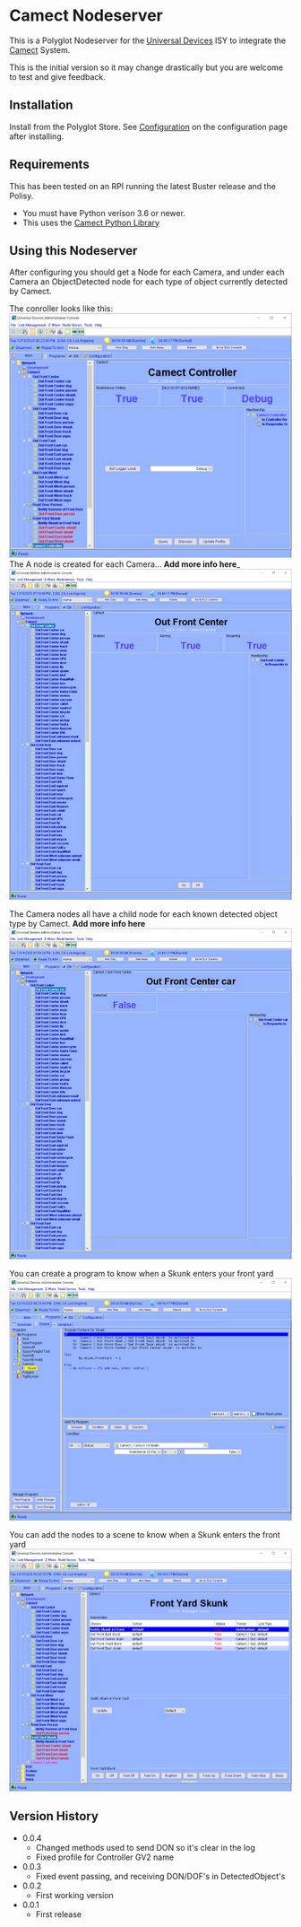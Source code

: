# Camect Nodeserver

This is a Polyglot Nodeserver for the [Universal Devices](https://www.universal-devices.com/) ISY to integrate the [Camect](http://camect.com) System.

This is the initial version so it may change drastically but you are welcome to test and give feedback.

## Installation

Install from the Polyglot Store.  See [Configuration](POLYGLOT_CONFIG.md) on the configuration page after installing.

## Requirements

This has been tested on an RPI running the latest Buster release and the Polisy.  
- You must have Python verison 3.6 or newer.
- This uses the [Camect Python Library](https://github.com/camect/camect-py)

## Using this Nodeserver

After configuring you should get a Node for each Camera, and under each Camera an ObjectDetected node for each type of object currently detected by Camect.

The conroller looks like this:
![The Controller](pics/Controller.png)
The 
A node is created for each Camera... __Add more info here___
![A Camera Node](pics/Camera.png)

The Camera nodes all have a child node for each known detected object type by Camect.  __Add more info here__
![A Detected Object](pics/DetectedObject.png)

You can create a program to know when a Skunk enters your front yard ![Skunk Program](pics/ProgramSkunk.png)

You can add the nodes to a scene to know when a Skunk enters the front yard ![Skunk Scene](pics/SceneSkunk.png)

## Version History

- 0.0.4
    - Changed methods used to send DON so it's clear in the log
    - Fixed profile for Controller GV2 name
- 0.0.3
    - Fixed event passing, and receiving DON/DOF's in DetectedObject's
- 0.0.2
    - First working version
- 0.0.1
    - First release
